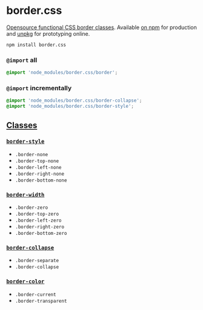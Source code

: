# border.css
[Opensource functional CSS border classes](#classes). Available [on npm](https://www.npmjs.com/package/border.css) for production and [unpkg](https://unpkg.com/border.css/) for prototyping online.

```
npm install border.css
```

### `@import` all

```css
@import 'node_modules/border.css/border';
```

### `@import` incrementally

```css
@import 'node_modules/border.css/border-collapse';
@import 'node_modules/border.css/border-style';
```

## [Classes](border.css)

### [`border-style`](border-style.css)
- `.border-none`
- `.border-top-none`
- `.border-left-none`
- `.border-right-none`
- `.border-bottom-none`

### [`border-width`](border-width.css)
- `.border-zero`
- `.border-top-zero`
- `.border-left-zero`
- `.border-right-zero`
- `.border-bottom-zero`

### [`border-collapse`](border-collapse.css)
- `.border-separate`
- `.border-collapse`

### [`border-color`](border-color.css)
- `.border-current`
- `.border-transparent`

